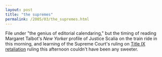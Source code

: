 ```yaml
---
layout: post
title: "the supremes"
permalink: /2005/03/the_supremes.html
---
```


<p>File under &quot;the genius of editorial calendaring,&quot; but the timing of reading Margaret Talbot's <em>New Yorker</em> profile of Justice Scalia on the train ride in this morning, and learning of the Supreme Court's ruling on <a href="http://www.nytimes.com/2005/03/30/politics/30scotus.html">Title IX retaliation</a> ruling this afternoon couldn't have been any sweeter.</p>


